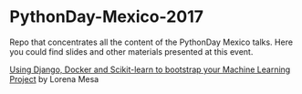 # PythonDay-Mexico-2017
Repo that concentrates all the content of the PythonDay Mexico talks. Here you could find slides and other materials presented at this event.

[Using Django, Docker and Scikit-learn to bootstrap your Machine Learning Project](http://bit.ly/2s5R01V
) by Lorena Mesa